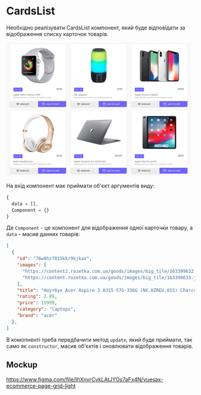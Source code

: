 # CardsList

Необхідно реалізувати CardsList компонент, 
який буде відповідати за відображення списку карточок товарів.

![preview](src/module-3/cards-list-v1/preview.png)

На вхід компонент має приймати об'єкт аргументів виду:

```js
{
  data = [], 
  Component = {}
}
```

Де `Component` - це компонент для відображення одної карточки товару,
а `data` - масив данних товарів:

```json
[
  {
    "id": "76w0hz7015kkr9kjkav",
    "images": [
      "https://content2.rozetka.com.ua/goods/images/big_tile/163399632.jpg",
      "https://content.rozetka.com.ua/goods/images/big_tile/163399633.jpg"
    ],
    "title": "Ноутбук Acer Aspire 3 A315-57G-336G (NX.HZREU.01S) Charcoal Black",
    "rating": 2.89,
    "price": 15999,
    "category": "laptops",
    "brand": "acer"
  },
]
```

В комопненті треба передбачити метод `update`, який буде приймати, так само як
`constructor`, масив об'єктів і оновлювати відображення товарів. 

## Mockup

<https://www.figma.com/file/IhXnvrCvkLAtJYOs7aFx4N/vuesax-ecommerce-page-grid-light>
